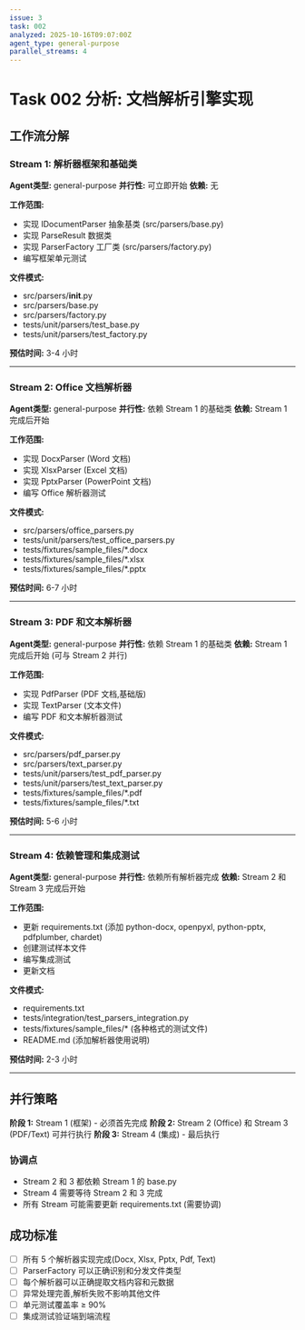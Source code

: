 ```yaml
---
issue: 3
task: 002
analyzed: 2025-10-16T09:07:00Z
agent_type: general-purpose
parallel_streams: 4
---
```


# Task 002 分析: 文档解析引擎实现

## 工作流分解

### Stream 1: 解析器框架和基础类
**Agent类型:** general-purpose
**并行性:** 可立即开始
**依赖:** 无

**工作范围:**
- 实现 IDocumentParser 抽象基类 (src/parsers/base.py)
- 实现 ParseResult 数据类
- 实现 ParserFactory 工厂类 (src/parsers/factory.py)
- 编写框架单元测试

**文件模式:**
- src/parsers/__init__.py
- src/parsers/base.py
- src/parsers/factory.py
- tests/unit/parsers/test_base.py
- tests/unit/parsers/test_factory.py

**预估时间:** 3-4 小时

---

### Stream 2: Office 文档解析器
**Agent类型:** general-purpose
**并行性:** 依赖 Stream 1 的基础类
**依赖:** Stream 1 完成后开始

**工作范围:**
- 实现 DocxParser (Word 文档)
- 实现 XlsxParser (Excel 文档)
- 实现 PptxParser (PowerPoint 文档)
- 编写 Office 解析器测试

**文件模式:**
- src/parsers/office_parsers.py
- tests/unit/parsers/test_office_parsers.py
- tests/fixtures/sample_files/*.docx
- tests/fixtures/sample_files/*.xlsx
- tests/fixtures/sample_files/*.pptx

**预估时间:** 6-7 小时

---

### Stream 3: PDF 和文本解析器
**Agent类型:** general-purpose
**并行性:** 依赖 Stream 1 的基础类
**依赖:** Stream 1 完成后开始 (可与 Stream 2 并行)

**工作范围:**
- 实现 PdfParser (PDF 文档,基础版)
- 实现 TextParser (文本文件)
- 编写 PDF 和文本解析器测试

**文件模式:**
- src/parsers/pdf_parser.py
- src/parsers/text_parser.py
- tests/unit/parsers/test_pdf_parser.py
- tests/unit/parsers/test_text_parser.py
- tests/fixtures/sample_files/*.pdf
- tests/fixtures/sample_files/*.txt

**预估时间:** 5-6 小时

---

### Stream 4: 依赖管理和集成测试
**Agent类型:** general-purpose
**并行性:** 依赖所有解析器完成
**依赖:** Stream 2 和 Stream 3 完成后开始

**工作范围:**
- 更新 requirements.txt (添加 python-docx, openpyxl, python-pptx, pdfplumber, chardet)
- 创建测试样本文件
- 编写集成测试
- 更新文档

**文件模式:**
- requirements.txt
- tests/integration/test_parsers_integration.py
- tests/fixtures/sample_files/* (各种格式的测试文件)
- README.md (添加解析器使用说明)

**预估时间:** 2-3 小时

---

## 并行策略

**阶段 1:** Stream 1 (框架) - 必须首先完成
**阶段 2:** Stream 2 (Office) 和 Stream 3 (PDF/Text) 可并行执行
**阶段 3:** Stream 4 (集成) - 最后执行

### 协调点
- Stream 2 和 3 都依赖 Stream 1 的 base.py
- Stream 4 需要等待 Stream 2 和 3 完成
- 所有 Stream 可能需要更新 requirements.txt (需要协调)

## 成功标准

- [ ] 所有 5 个解析器实现完成(Docx, Xlsx, Pptx, Pdf, Text)
- [ ] ParserFactory 可以正确识别和分发文件类型
- [ ] 每个解析器可以正确提取文档内容和元数据
- [ ] 异常处理完善,解析失败不影响其他文件
- [ ] 单元测试覆盖率 ≥ 90%
- [ ] 集成测试验证端到端流程
